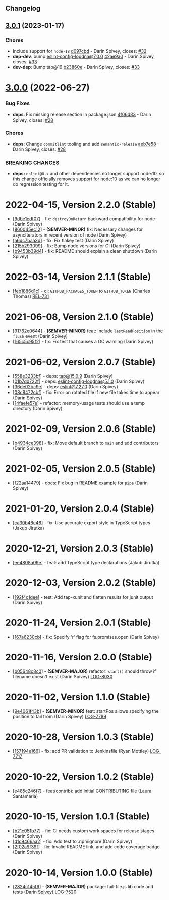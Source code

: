 ## Changelog

## [3.0.1](https://github.com/logdna/tail-file-node/compare/v3.0.0...v3.0.1) (2023-01-17)


### Chores

* Include support for `node-18` [d097cbd](https://github.com/logdna/tail-file-node/commit/d097cbde4716d211df27c834b0f2367f72fad2c3) - Darin Spivey, closes: [#32](https://github.com/logdna/tail-file-node/issues/32)
* **dep-dev**: bump eslint-config-logdna@7.0.0 [42ae9a0](https://github.com/logdna/tail-file-node/commit/42ae9a04c04cbd891c5773e6fef01ce56c75266b) - Darin Spivey, closes: [#33](https://github.com/logdna/tail-file-node/issues/33)
* **dev-dep**: Bump tap@16 [b23860e](https://github.com/logdna/tail-file-node/commit/b23860ea3f87097a32573050c16b3e41718e7643) - Darin Spivey, closes: [#33](https://github.com/logdna/tail-file-node/issues/33)

# [3.0.0](https://github.com/logdna/tail-file-node/compare/v2.2.0...v3.0.0) (2022-06-27)


### Bug Fixes

* **deps**: Fix missing release section in package.json [4f06d83](https://github.com/logdna/tail-file-node/commit/4f06d83bc5137cb8b56f539b8d33f2c48ab6f987) - Darin Spivey, closes: [#28](https://github.com/logdna/tail-file-node/issues/28)


### Chores

* **deps**: Change `commitlint` tooling and add `semantic-release` [aeb7e58](https://github.com/logdna/tail-file-node/commit/aeb7e584ff674d385df680b4b2c128b16692ea94) - Darin Spivey, closes: [#28](https://github.com/logdna/tail-file-node/issues/28)


### **BREAKING CHANGES**

* **deps:** `eslint@8.x` and other dependencies no longer support
node:10, so this change officially removes support for node:10 as
we can no longer do regression testing for it.

# 2022-04-15, Version 2.2.0 (Stable)

* [[9dbe1edf07](https://github.com/logdna/tail-file-node/commit/9dbe1edf07)] - fix: `destroyOnReturn` backward compatibility for node (Darin Spivey)
* [[860045ec12](https://github.com/logdna/tail-file-node/commit/860045ec12)] - **(SEMVER-MINOR)** fix: Necessary changes for asyncIterators in recent version of node (Darin Spivey)
* [[a6dc7baa3d](https://github.com/logdna/tail-file-node/commit/a6dc7baa3d)] - fix: Fix flakey test (Darin Spivey)
* [[215b293099](https://github.com/logdna/tail-file-node/commit/215b293099)] - fix: Bump node versions for CI (Darin Spivey)
* [[b9453b39d4](https://github.com/logdna/tail-file-node/commit/b9453b39d4)] - fix: README should explain a clean shutdown (Darin Spivey)

# 2022-03-14, Version 2.1.1 (Stable)

* [[feb1886d1c](https://github.com/logdna/tail-file-node/commit/feb1886d1c)] - ci: `GITHUB_PACKAGES_TOKEN` to `GITHUB_TOKEN` (Charles Thomas) [REL-731](https://logdna.atlassian.net/browse/REL-731)

# 2021-06-08, Version 2.1.0 (Stable)

* [[91762e0644](https://github.com/logdna/tail-file-node/commit/91762e0644)] - **(SEMVER-MINOR)** feat: Include `lastReadPosition` in the `flush` event (Darin Spivey)
* [[165c5c95f2](https://github.com/logdna/tail-file-node/commit/165c5c95f2)] - fix: Fix test that causes a GC warning (Darin Spivey)

# 2021-06-02, Version 2.0.7 (Stable)

* [[558e3233bf](https://github.com/logdna/tail-file-node/commit/558e3233bf)] - deps: tap@15.0.9 (Darin Spivey)
* [[01b7dd722f](https://github.com/logdna/tail-file-node/commit/01b7dd722f)] - deps: eslint-config-logdna@5.1.0 (Darin Spivey)
* [[36de02bc9e](https://github.com/logdna/tail-file-node/commit/36de02bc9e)] - deps: eslint@7.27.0 (Darin Spivey)
* [[08c8472cbf](https://github.com/logdna/tail-file-node/commit/08c8472cbf)] - fix: Error on rotated file if new file takes time to appear (Darin Spivey)
* [[14faefe57e](https://github.com/logdna/tail-file-node/commit/14faefe57e)] - refactor: memory-usage tests should use a temp directory (Darin Spivey)

# 2021-02-09, Version 2.0.6 (Stable)

* [[b4934ce398](https://github.com/logdna/tail-file-node/commit/b4934ce398)] - fix: Move default branch to `main` and add contributors (Darin Spivey)

# 2021-02-05, Version 2.0.5 (Stable)

* [[f22aa14479](https://github.com/logdna/tail-file-node/commit/f22aa14479)] - docs: Fix bug in README example for `pipe` (Darin Spivey)

# 2021-01-20, Version 2.0.4 (Stable)

* [[ca30b46c46](https://github.com/logdna/tail-file-node/commit/ca30b46c46)] - fix: Use accurate export style in TypeScript types (Jakub Jirutka)

# 2020-12-21, Version 2.0.3 (Stable)

* [[ee4808a09e](https://github.com/logdna/tail-file-node/commit/ee4808a09e)] - feat: add TypeScript type declarations (Jakub Jirutka)

# 2020-12-03, Version 2.0.2 (Stable)

* [[192f4c1dee](https://github.com/logdna/tail-file-node/commit/192f4c1dee)] - test: Add tap-xunit and flatten results for junit output (Darin Spivey)

# 2020-11-24, Version 2.0.1 (Stable)

* [[167a6230cb](https://github.com/logdna/tail-file-node/commit/167a6230cb)] - fix: Specify 'r' flag for fs.promises.open (Darin Spivey)

# 2020-11-16, Version 2.0.0 (Stable)

* [[b05648c8c0](https://github.com/logdna/tail-file-node/commit/b05648c8c0)] - **(SEMVER-MAJOR)** refactor: `start()` should throw if filename doesn't exist (Darin Spivey) [LOG-8030](https://logdna.atlassian.net/browse/LOG-8030)

# 2020-11-02, Version 1.1.0 (Stable)

* [[9e4061f43b](https://github.com/logdna/tail-file-node/commit/9e4061f43b)] - **(SEMVER-MINOR)** feat: startPos allows specifying the position to tail from (Darin Spivey) [LOG-7789](https://logdna.atlassian.net/browse/LOG-7789)

# 2020-10-28, Version 1.0.3 (Stable)

* [[157194e166](https://github.com/logdna/tail-file-node/commit/157194e166)] - fix: add PR validation to Jenkinsfile (Ryan Mottley) [LOG-7717](https://logdna.atlassian.net/browse/LOG-7717)

# 2020-10-22, Version 1.0.2 (Stable)

* [[e485c246f7](https://github.com/logdna/tail-file-node/commit/e485c246f7)] - feat(contrib): add initial CONTRIBUTING file (Laura Santamaria)

# 2020-10-15, Version 1.0.1 (Stable)

* [[b21c051b77](https://github.com/logdna/tail-file-node/commit/b21c051b77)] - fix: CI needs custom work spaces for release stages (Darin Spivey)
* [[d1c9466aa2](https://github.com/logdna/tail-file-node/commit/d1c9466aa2)] - fix: Add test to .npmignore (Darin Spivey)
* [[2f02a9f39f](https://github.com/logdna/tail-file-node/commit/2f02a9f39f)] - fix: Invalid README link, and add code coverage badge (Darin Spivey)

# 2020-10-14, Version 1.0.0 (Stable)

* [[2824c145f6](https://github.com/logdna/tail-file-node/commit/2824c145f6)] - **(SEMVER-MAJOR)** package: tail-file.js lib code and tests (Darin Spivey) [LOG-7520](https://logdna.atlassian.net/browse/LOG-7520)
